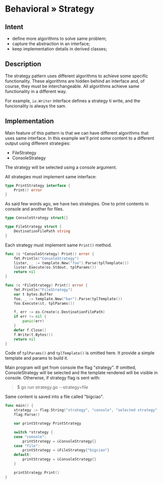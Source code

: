 # Behavioral » Strategy

## Intent

 - define more algorithms to solve same problem;
 - capture the abstraction in an interface;
 - keep implementation details in derived classes;

## Description

The strategy pattern uses different algorithms to achieve some specific functionality. These algorithms are hidden behind an interface and, of course, they must be interchangeable. All algorithms achieve same functionality in a different way.

For example, `io.Writer` interface defines a strategy ti write, and the funcionality is always the sam.

## Implementation

Main feature of this pattern is that we can have different algorithms that uses same interface. In this example we'll print some content to a different output using different strategies:

 - FileStrategy
 - ConsoleStrategy

The strategy will be selected using a console argument.

All strategies must implement same interface:

```go
type PrintStrategy interface {
	Print() error
}
```

As said few words ago, we have two strategies. One to print contents in console and another for files.
```go
type ConsoleStrategy struct{}

type FileStrategy struct {
	DestinationFilePath string
}
```

Each strategy must implement same `Print()` method.

```go
func (c *ConsoleStrategy) Print() error {
	fmt.Println("ConsoleStrategy")
	lister, _ := template.New("foo").Parse(tplTemplate())
	lister.Execute(os.Stdout, tplParams())
	return nil
}

func (c *FileStrategy) Print() error {
	fmt.Println("FileStrategy")
	var t bytes.Buffer
	foo, _ := template.New("bar").Parse(tplTemplate())
	foo.Execute(&t, tplParams())

	f, err := os.Create(c.DestinationFilePath)
	if err != nil {
		panic(err)
	}
	defer f.Close()
	f.Write(t.Bytes())
	return nil
}
```

Code of `tplParams()` and `tplTemplate()` is omitted here. It provide a simple template and params to build it.

Main program will get from console the flag "strategy". If omitted, ConsoleStrategy will be selected and the template rendered will be visible in console. Otherwise, if strategy flag is sent with:

> $ go run strategy.go --strategy=file

Same content is saved into a file called "bigciao".

```go
func main() {
	strategy := flag.String("strategy", "console", "selected strategy")
	flag.Parse()

	var printStrategy PrintStrategy

	switch *strategy {
	case "console":
		printStrategy = &ConsoleStrategy{}
	case "file":
		printStrategy = &FileStrategy{"bigciao"}
	default:
		printStrategy = &ConsoleStrategy{}
	}

	printStrategy.Print()
}
```
